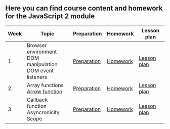 ## Here you can find course content and homework for the JavaScript 2 module   

| Week | Topic | Preparation | Homework | Lesson plan |
| ---- | ----- | ----------- | -------- |------------ |
| 1.   | Browser environment<br>DOM manipulation <br> DOM event listeners | [Preparation](week1/preparation.md) | [Homework](/homework-projects/readme.md) | [Lesson plan](week1/lesson-plan.md)|
| 2.   | Array functions <br> [Arrow function](week2/readme.md#arrow-function) | [Preparation](week2/preparation.md) | [Homework](/homework-projects/readme.md) | [Lesson plan](week2/lesson-plan.md)|
| 3.   | Callback function <br> Asyncronicity <br> Scope | [Preparation](week3/preparation.md) | [Homework](/homework-projects/readme.md) | [Lesson plan](week3/lesson-plan.md)|
